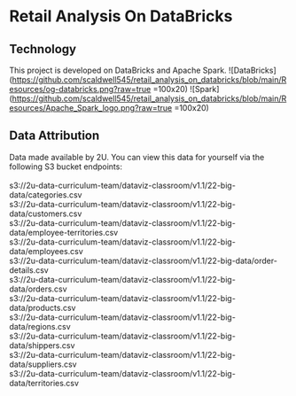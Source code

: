 # Retail Analysis On DataBricks

## Technology 

This project is developed on DataBricks and Apache Spark.
![DataBricks](https://github.com/scaldwell545/retail_analysis_on_databricks/blob/main/Resources/og-databricks.png?raw=true =100x20)
![Spark](https://github.com/scaldwell545/retail_analysis_on_databricks/blob/main/Resources/Apache_Spark_logo.png?raw=true =100x20)

## Data Attribution

Data made available by 2U. You can view this data for yourself via the following S3 bucket endpoints:
 <br> <br>
s3://2u-data-curriculum-team/dataviz-classroom/v1.1/22-big-data/categories.csv <br>
s3://2u-data-curriculum-team/dataviz-classroom/v1.1/22-big-data/customers.csv <br>
s3://2u-data-curriculum-team/dataviz-classroom/v1.1/22-big-data/employee-territories.csv <br>
s3://2u-data-curriculum-team/dataviz-classroom/v1.1/22-big-data/employees.csv <br>
s3://2u-data-curriculum-team/dataviz-classroom/v1.1/22-big-data/order-details.csv <br>
s3://2u-data-curriculum-team/dataviz-classroom/v1.1/22-big-data/orders.csv <br>
s3://2u-data-curriculum-team/dataviz-classroom/v1.1/22-big-data/products.csv <br>
s3://2u-data-curriculum-team/dataviz-classroom/v1.1/22-big-data/regions.csv <br>
s3://2u-data-curriculum-team/dataviz-classroom/v1.1/22-big-data/shippers.csv <br>
s3://2u-data-curriculum-team/dataviz-classroom/v1.1/22-big-data/suppliers.csv <br>
s3://2u-data-curriculum-team/dataviz-classroom/v1.1/22-big-data/territories.csv <br>
